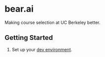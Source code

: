 # bear.ai
Making course selection at UC Berkeley better.

## Getting Started
1. Set up your [dev environment](DEVELOP.md).
